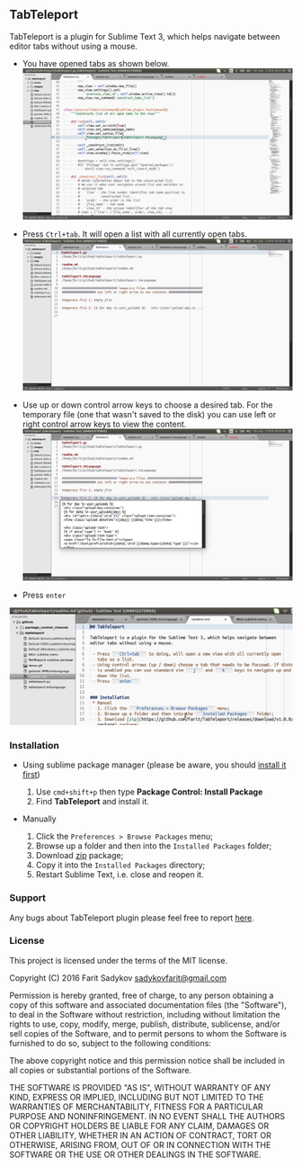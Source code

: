 ## TabTeleport

TabTeleport is a plugin for Sublime Text 3, which helps navigate between
editor tabs without using a mouse.

 - You have opened tabs as shown below.
   ![](https://github.com/Farit/TabTeleport/raw/master/images/open_tabs.png)

 - Press ```Ctrl+tab```. It will open a list with all currently open tabs.
   ![](https://github.com/Farit/TabTeleport/raw/master/images/open_tabteleport.png)

 - Use up or down control arrow keys to choose a desired tab.
   For the temporary file (one that wasn't saved to the disk) you can use
   left or right control arrow keys to view the content.
   ![](https://github.com/Farit/TabTeleport/raw/master/images/show_popup.png)

 - Press ```enter```

 ![Alt Text](https://github.com/Farit/TabTeleport/raw/master/images/demo.gif)

### Installation
 * Using sublime package manager (please be aware, you should [install it first](https://packagecontrol.io/installation))
    1. Use ```cmd+shift+p``` then type **Package Control: Install Package**
    2. Find **TabTeleport** and install it.

 * Manually
   1. Click the ```Preferences > Browse Packages``` menu;
   2. Browse up a folder and then into the ```Installed Packages``` folder;
   3. Download [zip](https://github.com/Farit/TabTeleport/releases/download/v1.2.1/TabTeleport.sublime-package) package;
   4. Copy it into the ```Installed Packages``` directory;
   5. Restart Sublime Text, i.e. close and reopen it.

### Support

Any bugs about TabTeleport plugin please feel free to report [here](https://github.com/Farit/TabTeleport/issues).

### License

This project is licensed under the terms of the MIT license.

Copyright (C) 2016 Farit Sadykov sadykovfarit@gmail.com

Permission is hereby granted, free of charge, to any person obtaining a copy of this software and associated documentation files (the "Software"), to deal in the Software without restriction, including without limitation the rights to use, copy, modify, merge, publish, distribute, sublicense, and/or sell copies of the Software, and to permit persons to whom the Software is furnished to do so, subject to the following conditions:

The above copyright notice and this permission notice shall be included in all copies or substantial portions of the Software.

THE SOFTWARE IS PROVIDED "AS IS", WITHOUT WARRANTY OF ANY KIND, EXPRESS OR IMPLIED, INCLUDING BUT NOT LIMITED TO THE WARRANTIES OF MERCHANTABILITY, FITNESS FOR A PARTICULAR PURPOSE AND NONINFRINGEMENT. IN NO EVENT SHALL THE AUTHORS OR COPYRIGHT HOLDERS BE LIABLE FOR ANY CLAIM, DAMAGES OR OTHER LIABILITY, WHETHER IN AN ACTION OF CONTRACT, TORT OR OTHERWISE, ARISING FROM, OUT OF OR IN CONNECTION WITH THE SOFTWARE OR THE USE OR OTHER DEALINGS IN THE SOFTWARE.
